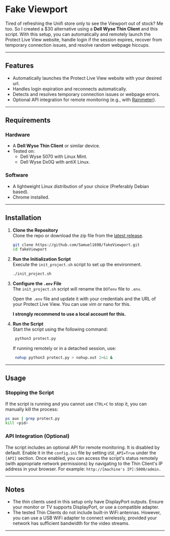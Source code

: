 # Fake Viewport

Tired of refreshing the Unifi store only to see the Viewport out of stock? Me too. So I created a $30 alternative using a **Dell Wyse Thin Client** and this script. With this setup, you can automatically and remotely launch the Protect Live View website, handle login if the session expires, recover from temporary connection issues, and resolve random webpage hiccups.

---

## Features

- Automatically launches the Protect Live View website with your desired url.
- Handles login expiration and reconnects automatically.
- Detects and resolves temporary connection issues or webpage errors.
- Optional API integration for remote monitoring (e.g., with [Rainmeter](https://www.rainmeter.net/)).

---

## Requirements

### Hardware
- A **Dell Wyse Thin Client** or similar device.
- Tested on:
  - Dell Wyse 5070 with Linux Mint. 
  - Dell Wyse Dx0Q with antiX Linux.

### Software
- A lightweight Linux distribution of your choice (Preferably Debian based).
- Chrome installed.

---

## Installation

1. **Clone the Repository**  
   Clone the repo or download the zip file from the [latest release](https://github.com/Samuel1698/fakeViewport/releases).

   ```bash
   git clone https://github.com/Samuel1698/fakeViewport.git
   cd fakeViewport
   ```

2. **Run the Initialization Script**  
   Execute the `init_project.sh` script to set up the environment.

   ```bash
   ./init_project.sh
   ```

3. **Configure the `.env` File**  
   The `init_project.sh` script will rename the `DOTenv` file to `.env`. 
   
   Open the `.env` file and update it with your credentials and the URL of your Protect Live View. You can use vim or nano for this.

   **I strongly recommend to use a local account for this.**

4. **Run the Script**  
   Start the script using the following command:
   ```bash
    python3 protect.py
   ```

   If running remotely or in a detached session, use:
   ```bash
    nohup python3 protect.py > nohup.out 2>&1 &
   ```

---

## Usage

### Stopping the Script
If the script is running and you cannot use `CTRL+C` to stop it, you can manually kill the process: 
```bash
ps aux | grep protect.py
kill <pid>
```

### API Integration (Optional)
The script includes an optional API for remote monitoring. It is disabled by default. Enable it in the `config.ini` file by setting `USE_API=True` under the `[API]` section. Once enabled, you can access the script's status remotely (with appropriate network permissions) by navigating to the Thin Client's IP address in your browser. For example: `http://[machine's IP]:5000/admin.`

---

## Notes

- The thin clients used in this setup only have DisplayPort outputs. Ensure your monitor or TV supports DisplayPort, or use a compatible adapter.
- The tested Thin Clients do not include built-in WiFi antennas. However, you can use a USB WiFi adapter to connect wirelessly, provided your network has sufficient bandwidth for the video streams.

---